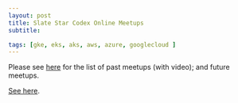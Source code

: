 ```yaml
---
layout: post
title: Slate Star Codex Online Meetups
subtitle: 

tags: [gke, eks, aks, aws, azure, googlecloud ]
---
```

Please see [here](/ssc-online-meetups) for the list of past meetups (with video); and future meetups.
<!--end.excerpt-->
<script>
window.location.replace("http://www.joshuafox.com/ssc-online-meetups");

</script>

[See here](h/ssc-online-meetups).
